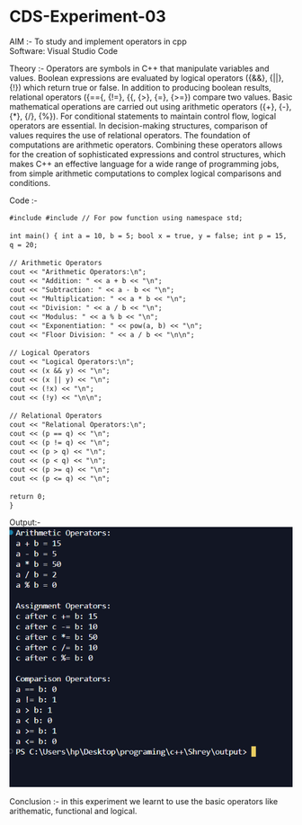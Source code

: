 # CDS-Experiment-03
AIM :- To study and implement operators in cpp <br>
Software: Visual Studio Code

Theory :-
Operators are symbols in C++ that manipulate variables and values. Boolean expressions are evaluated by logical operators ({&&}, {||}, {!}) which return true or false. In addition to producing boolean results, relational operators ({=={, {!=}, {{, {>}, {=}, {>=}) compare two values. Basic mathematical operations are carried out using arithmetic operators ({+}, {-}, {*}, {/}, {%}). For conditional statements to maintain control flow, logical operators are essential. In decision-making structures, comparison of values requires the use of relational operators. The foundation of computations are arithmetic operators. Combining these operators allows for the creation of sophisticated expressions and control structures, which makes C++ an effective language for a wide range of programming jobs, from simple arithmetic computations to complex logical comparisons and conditions.

Code :-
```
#include #include // For pow function using namespace std;

int main() { int a = 10, b = 5; bool x = true, y = false; int p = 15, q = 20;

// Arithmetic Operators
cout << "Arithmetic Operators:\n";
cout << "Addition: " << a + b << "\n";
cout << "Subtraction: " << a - b << "\n";
cout << "Multiplication: " << a * b << "\n";
cout << "Division: " << a / b << "\n";
cout << "Modulus: " << a % b << "\n";
cout << "Exponentiation: " << pow(a, b) << "\n";
cout << "Floor Division: " << a / b << "\n\n";

// Logical Operators
cout << "Logical Operators:\n";
cout << (x && y) << "\n";
cout << (x || y) << "\n";
cout << (!x) << "\n";
cout << (!y) << "\n\n";

// Relational Operators
cout << "Relational Operators:\n";
cout << (p == q) << "\n";
cout << (p != q) << "\n";
cout << (p > q) << "\n";
cout << (p < q) << "\n";
cout << (p >= q) << "\n";
cout << (p <= q) << "\n";

return 0;
}
```

Output:-
![exp3](https://github.com/shrey-raj24/CDS-Experiment-3/blob/main/third.png)

Conclusion :- in this experiment we learnt to use the basic operators like arithematic, functional and logical.
